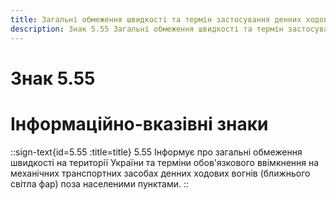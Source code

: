 ```yaml
---
title: Загальні обмеження швидкості та термін застосування денних ходових вогнів (ближнього світла фар)
description: Знак 5.55 Загальні обмеження швидкості та термін застосування денних ходових вогнів (ближнього світла фар)
---
```

# Знак 5.55
# Інформаційно-вказівні знаки
::sign-text{id=5.55 :title=title}
5.55 Інформує про загальні обмеження швидкості на території України та терміни обов'язкового ввімкнення на механічних транспортних засобах денних ходових вогнів (ближнього світла фар) поза населеними пунктами.
::